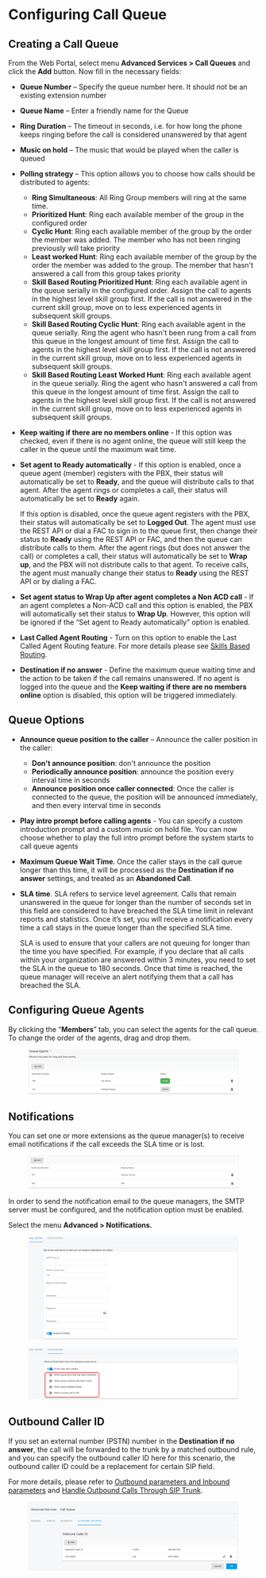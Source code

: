 # Configuring Call Queue

## Creating a  Call Queue

From the Web Portal, select menu **Advanced Services > Call Queues** and click the **Add** button. Now fill in the necessary fields:

* **Queue Number** – Specify the queue number here. It should not be an existing extension number
* **Queue Name** – Enter a friendly name for the Queue
* **Ring Duration** – The timeout in seconds, i.e. for how long the phone keeps ringing before the call is considered unanswered by that agent
* **Music on hold** – The music that would be played when the caller is queued
* **Polling strategy** – This option allows you to choose how calls should be distributed to agents:
  * **Ring Simultaneous**: All Ring Group members will ring at the same time.
  * **Prioritized Hunt**: Ring each available member of the group in the configured order
  * **Cyclic Hunt**: Ring each available member of the group by the order the member was added. The member who has not been ringing previously will take priority
  * **Least worked Hunt**: Ring each available member of the group by the order the member was added to the group. The member that hasn't answered a call from this group takes priority
  * **Skill Based Routing Prioritized Hunt**: Ring each available agent in the queue serially in the configured order. Assign the call to agents in the highest level skill group first. If the call is not answered in the current skill group, move on to less experienced agents in subsequent skill groups.
  * **Skill Based Routing Cyclic Hunt**: Ring each available agent in the queue serially. Ring the agent who hasn't been rung from a call from this queue in the longest amount of time first. Assign the call to agents in the highest level skill group first. If the call is not answered in the current skill group, move on to less experienced agents in subsequent skill groups.
  * **Skill Based Routing Least Worked Hunt**: Ring each available agent in the queue serially. Ring the agent who hasn't answered a call from this queue in the longest amount of time first. Assign the call to agents in the highest level skill group first. If the call is not answered in the current skill group, move on to less experienced agents in subsequent skill groups.
* **Keep waiting if there are no members online** - If this option was checked, even if there is no agent online, the queue will still keep the caller in the queue until the maximum wait time.
*   **Set agent to Ready automatically** - If this option is enabled, once a queue agent (member) registers with the PBX, their status will automatically be set to **Ready**, and the queue will distribute calls to that agent. After the agent rings or completes a call, their status will automatically be set to **Ready** again.

    If this option is disabled, once the queue agent registers with the PBX, their status will automatically be set to **Logged Out**. The agent must use the REST API or dial a FAC to sign in to the queue first, then change their status to **Ready** using the REST API or FAC, and then the queue can distribute calls to them. After the agent rings (but does not answer the call) or completes a call, their status will automatically be set to **Wrap up**, and the PBX will not distribute calls to that agent. To receive calls, the agent must manually change their status to **Ready** using the REST API or by dialing a FAC.
* **Set agent status to Wrap Up after agent completes a Non ACD call** - If an agent completes a Non-ACD call and this option is enabled, the PBX will automatically set their status to **Wrap Up**. However, this option will be ignored if the “Set agent to Ready automatically” option is enabled.
* **Last Called Agent Routing** - Turn on this option to enable the Last Called Agent Routing feature. For more details please see [Skills Based Routing](skills-based-routing.md#5-last-called-agent-routing).
* **Destination if no answer** - Define the maximum queue waiting time and the action to be taken if the call remains unanswered. If no agent is logged into the queue and the **Keep waiting if there are no members online** option is disabled, this option will be triggered immediately.

## **Queue Options**

* **Announce queue position to the caller** – Announce the caller position in the caller:
  * **Don't announce position**: don't announce the position
  * **Periodically announce position**:  announce the position every interval time in seconds
  * **Announce position once caller connected**: Once the caller is connected to the queue, the position will be announced immediately, and then every interval time in seconds
* **Play intro prompt before calling agents** - You can specify a custom introduction prompt and a custom music on hold file. You can now choose whether to play the full intro prompt before the system starts to call queue agents
* **Maximum Queue Wait Time**. Once the caller stays in the call queue longer than this time, it will be processed as the **Destination if no answer** settings, and treated as an **Abandoned Call**.
*   **SLA time**. SLA refers to service level agreement. Calls that remain unanswered in the queue for longer than the number of seconds set in this field are considered to have breached the SLA time limit in relevant reports and statistics. Once it’s set, you will receive a notification every time a call stays in the queue longer than the specified SLA time.

    SLA is used to ensure that your callers are not queuing for longer than the time you have specified. For example, if you declare that all calls within your organization are answered within 3 minutes, you need to set the SLA in the queue to 180 seconds. Once that time is reached, the queue manager will receive an alert notifying them that a call has breached the SLA.

## **Configuring Queue Agents**&#x20;

By clicking the “**Members**” tab, you can select the agents for the call queue. To change the order of the agents, drag and drop them.

<figure><img src="../../../.gitbook/assets/queue_agents.png" alt=""><figcaption></figcaption></figure>

## **Notifications**

You can set one or more extensions as the queue manager(s) to receive email notifications if the call exceeds the SLA time or is lost.

<figure><img src="../../../.gitbook/assets/queue_manager.png" alt=""><figcaption></figcaption></figure>

In order to send the notification email to the queue managers, the SMTP server must be configured, and the notification option must be enabled.

Select the menu **Advanced > Notifications.**

<figure><img src="../../../.gitbook/assets/mail_server.png" alt=""><figcaption></figcaption></figure>

<figure><img src="../../../.gitbook/assets/notification.png" alt=""><figcaption></figcaption></figure>

## Outbound Caller ID

If you set an external number (PSTN) number in the **Destination if no answer**, the call will be forwarded to the trunk by a matched outbound rule, and you can specify the outbound caller ID here for this scenario, the outbound caller ID could be a replacement for certain SIP field.&#x20;

For more details, please refer to [Outbound parameters and Inbound parameters](../7-trunk-management/#7.2-outbound-parameters-and-inbound-parameters) and [Handle Outbound Calls Through SIP Trunk](../7-trunk-management/handle-outbound-calls-through-sip-trunk.md).

<figure><img src="../../../.gitbook/assets/queue_cli.png" alt=""><figcaption></figcaption></figure>
